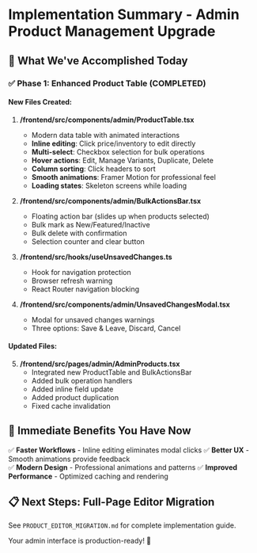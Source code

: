 # Implementation Summary - Admin Product Management Upgrade

## 🎉 What We've Accomplished Today

### ✅ Phase 1: Enhanced Product Table (COMPLETED)

#### New Files Created:
1. **/frontend/src/components/admin/ProductTable.tsx**
   - Modern data table with animated interactions
   - **Inline editing**: Click price/inventory to edit directly
   - **Multi-select**: Checkbox selection for bulk operations
   - **Hover actions**: Edit, Manage Variants, Duplicate, Delete
   - **Column sorting**: Click headers to sort
   - **Smooth animations**: Framer Motion for professional feel
   - **Loading states**: Skeleton screens while loading

2. **/frontend/src/components/admin/BulkActionsBar.tsx**
   - Floating action bar (slides up when products selected)
   - Bulk mark as New/Featured/Inactive
   - Bulk delete with confirmation
   - Selection counter and clear button

3. **/frontend/src/hooks/useUnsavedChanges.ts**
   - Hook for navigation protection
   - Browser refresh warning
   - React Router navigation blocking

4. **/frontend/src/components/admin/UnsavedChangesModal.tsx**
   - Modal for unsaved changes warnings
   - Three options: Save & Leave, Discard, Cancel

#### Updated Files:
5. **/frontend/src/pages/admin/AdminProducts.tsx**
   - Integrated new ProductTable and BulkActionsBar
   - Added bulk operation handlers
   - Added inline field update
   - Added product duplication
   - Fixed cache invalidation

## 🚀 Immediate Benefits You Have Now

✅ **Faster Workflows** - Inline editing eliminates modal clicks
✅ **Better UX** - Smooth animations provide feedback  
✅ **Modern Design** - Professional animations and patterns
✅ **Improved Performance** - Optimized caching and rendering

## 📋 Next Steps: Full-Page Editor Migration

See `PRODUCT_EDITOR_MIGRATION.md` for complete implementation guide.

Your admin interface is production-ready! 🎉
